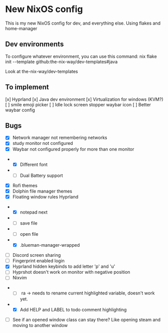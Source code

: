 # New NixOS config 

This is my new NixOS config for dev, and everything else. Using flakes and home-manager

## Dev environments
To configure whatever environment, you can use this command: 
nix flake init --template github:the-nix-way/dev-templates#java

Look at the-nix-way/dev-templates

## To implement
[x] Hyprland
[x] Java dev environment
[x] Virtualization for windows (KVM?)
[ ] smile emoji picker
[ ] Idle lock screen stopper waybar icon
[ ] Better waybar config

## Bugs

- [x] Network manager not remembering networks
- [x] study monitor not configured
- [x] Waybar not configured properly for more than one monitor
- - [x] Different font 
- - [ ] Dual Battery support
- [x] Rofi themes
- [x] Dolphin file manager themes
- [x] Floating window rules Hyprland
- - [x] notepad next
- - [ ] save file
- - [ ] open file
- - [x] .blueman-manager-wrapped
- [ ] Discord screen sharing 
- [ ] Fingerprint enabled login 
- [x] Hyprland hidden keybinds to add letter 'p' and 'u'
- [ ] Hyprshot doesn't work on monitor with negative position
- [ ]  Nixvim 
- - [ ] <Leader> ra -> needs to rename current highlighted variable, doesn't work yet.
- - [x] Add HELP and LABEL to todo comment highlighting 
- [ ] See if an opened window class can stay there? Like opening steam and moving to another window
